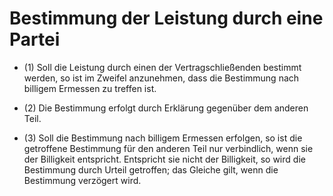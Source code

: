 # Bestimmung der Leistung durch eine Partei

- (1) Soll die Leistung durch einen der Vertragschließenden bestimmt werden, so ist im Zweifel anzunehmen, dass die Bestimmung nach billigem Ermessen zu treffen ist.

- (2) Die Bestimmung erfolgt durch Erklärung gegenüber dem anderen Teil.

- (3) Soll die Bestimmung nach billigem Ermessen erfolgen, so ist die getroffene Bestimmung für den anderen Teil nur verbindlich, wenn sie der Billigkeit entspricht. Entspricht sie nicht der Billigkeit, so wird die Bestimmung durch Urteil getroffen; das Gleiche gilt, wenn die Bestimmung verzögert wird.

